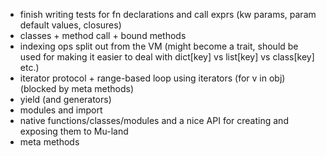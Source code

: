 - finish writing tests for fn declarations and call exprs (kw params, param default values, closures)
- classes + method call + bound methods
- indexing ops split out from the VM (might become a trait, should be used for making it easier to deal with dict[key] vs list[key] vs class[key] etc.)
- iterator protocol + range-based loop using iterators (for v in obj) (blocked by meta methods)
- yield (and generators)
- modules and import
- native functions/classes/modules and a nice API for creating and exposing them to Mu-land 
- meta methods
